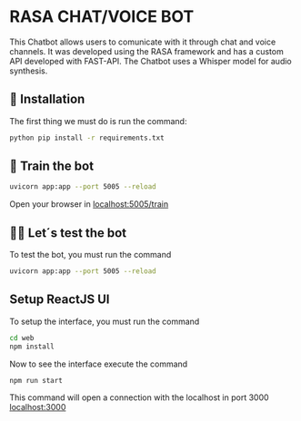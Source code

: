 # RASA CHAT/VOICE BOT 
This Chatbot allows users to comunicate with it through chat and
voice channels. It was developed using the RASA framework and has a custom API developed with FAST-API. The Chatbot uses a Whisper model for audio synthesis.

## 👷‍ Installation
The first thing we must do is run the command:

```bash
python pip install -r requirements.txt
```

## 🤖 Train the bot

```bash 
uvicorn app:app --port 5005 --reload
```
Open your browser in [localhost:5005/train](http://localhost:5005/train)


## 👩‍💻 Let´s test the bot
To test the bot, you must run the command

```bash 
uvicorn app:app --port 5005 --reload
```

## Setup ReactJS UI
To setup the interface, you must run the command 

```bash 
cd web
npm install 
```
Now to see the interface execute the command 
```bash 
npm run start
```
This command will open a connection with the localhost in port 3000
[localhost:3000](http://localhost:3000)
